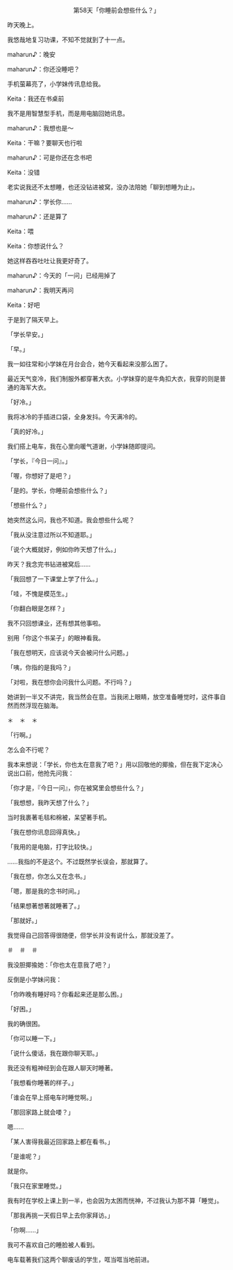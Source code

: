 <p align="center">第58天「你睡前会想些什么？」</p>

昨天晚上。

我悠哉地复习功课，不知不觉就到了十一点。

maharun♪：晚安

maharun♪：你还没睡吧？

手机萤幕亮了，小学妹传讯息给我。

Keita：我还在书桌前

我不是用智慧型手机，而是用电脑回她讯息。

maharun♪：我想也是～

Keita：干嘛？要聊天也行啦

maharun♪：可是你还在念书吧

Keita：没错

老实说我还不太想睡，也还没钻进被窝，没办法陪她「聊到想睡为止」。

maharun♪：学长你……

maharun♪：还是算了

Keita：喂

Keita：你想说什么？

她这样吞吞吐吐让我更好奇了。

maharun♪：今天的「一问」已经用掉了

maharun♪：我明天再问

Keita：好吧

于是到了隔天早上。

「学长早安。」

「早。」

我一如往常和小学妹在月台会合，她今天看起来没那么困了。

最近天气变冷，我们制服外都穿著大衣。小学妹穿的是牛角扣大衣，我穿的则是普通的海军大衣。

「好冷。」

我将冰冷的手插进口袋，全身发抖。今天满冷的。

「真的好冷。」

我们搭上电车，我在心里向暖气道谢，小学妹随即提问。

「学长，『今日一问』。」

「喔，你想好了是吧？」

「是的。学长，你睡前会想些什么？」

「想些什么？」

她突然这么问，我也不知道。我会想些什么呢？

「我从没注意过所以不知道耶。」

「说个大概就好，例如你昨天想了什么。」

昨天？我念完书钻进被窝后……

「我回想了一下课堂上学了什么。」

「哇，不愧是模范生。」

「你翻白眼是怎样？」

我不只回想课业，还有想其他事啦。

别用「你这个书呆子」的眼神看我。

「我在想明天，应该说今天会被问什么问题。」

「咦，你指的是我吗？」

「对啦，我在想你会问我什么问题。不行吗？」

她讲到一半又不讲完，我当然会在意。当我闭上眼睛，放空准备睡觉时，这件事自然而然浮现在脑海。

＊　＊　＊

「行啊。」

怎么会不行呢？

我本来想说：「学长，你也太在意我了吧？」用以回敬他的揶揄，但在我下定决心说出口前，他抢先问我：

「你才是，『今日一问』，你在被窝里会想些什么？」

「我想想，我昨天想了什么？」

当时我裹著毛毯和棉被，呆望著手机。

「我在想你讯息回得真快。」

「我用的是电脑，打字比较快。」

……我指的不是这个。不过既然学长误会，那就算了。

「我在想，你怎么又在念书。」

「嗯，那是我的念书时间。」

「结果想著想著就睡著了。」

「那就好。」

我觉得自己回答得很随便，但学长并没有说什么，那就没差了。

＃　＃　＃

我没胆揶揄她：「你也太在意我了吧？」

反倒是小学妹问我：

「你昨晚有睡好吗？你看起来还是那么困。」

「好困。」

我的确很困。

「你可以睡一下。」

「说什么傻话，我在跟你聊天耶。」

我还没有粗神经到会在跟人聊天时睡著。

「我想看你睡著的样子。」

「谁会在早上搭电车时睡觉啊。」

「那回家路上就会喽？」

嗯……

「某人害得我最近回家路上都在看书。」

「是谁呢？」

就是你。

「我只在家里睡觉。」

我有时在学校上课上到一半，也会因为太困而恍神，不过我认为那不算「睡觉」。

「那我再挑一天假日早上去你家拜访。」

「你啊……」

我可不喜欢自己的睡脸被人看到。

电车载著我们这两个聊废话的学生，哐当哐当地前进。

